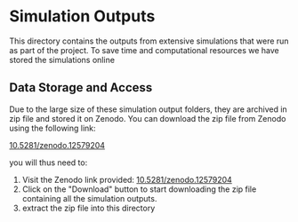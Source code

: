 # Simulation Outputs

This directory contains the outputs from extensive simulations that were run as part of the project. To save time and computational resources we have stored the simulations online

## Data Storage and Access

Due to the large size of these simulation output folders, they are archived in zip file and stored it on Zenodo. You can download the zip file from Zenodo using the following link:

[10.5281/zenodo.12579204](https://zenodo.org/record/12579204)


you will thus need to:
1. Visit the Zenodo link provided: [10.5281/zenodo.12579204](https://zenodo.org/record/12579204)
2. Click on the "Download" button to start downloading the zip file containing all the simulation outputs.
3. extract the zip file into this directory



